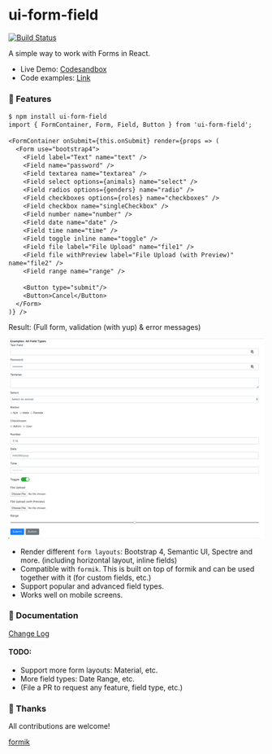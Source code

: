 # ui-form-field

[![Build Status](https://travis-ci.org/ngduc/ui-form-field.svg?branch=master)](https://travis-ci.org/ngduc/ui-form-field)

A simple way to work with Forms in React.

- Live Demo: [Codesandbox](https://codesandbox.io/s/on50k50wy)
- Code examples: [Link](/src/examples)

### 🌟 Features

```JS
$ npm install ui-form-field
import { FormContainer, Form, Field, Button } from 'ui-form-field';

<FormContainer onSubmit={this.onSubmit} render={props => (
  <Form use="bootstrap4">
    <Field label="Text" name="text" />
    <Field name="password" />
    <Field textarea name="textarea" />
    <Field select options={animals} name="select" />
    <Field radios options={genders} name="radio" />
    <Field checkboxes options={roles} name="checkboxes" />
    <Field checkbox name="singleCheckbox" />
    <Field number name="number" />
    <Field date name="date" />
    <Field time name="time" />
    <Field toggle inline name="toggle" />
    <Field file label="File Upload" name="file1" />
    <Field file withPreview label="File Upload (with Preview)" name="file2" />
    <Field range name="range" />

    <Button type="submit"/>
    <Button>Cancel</Button>
  </Form>
)} />
```

Result: (Full form, validation (with yup) & error messages)

[![Screenshot](screenshot-types.png)](https://codesandbox.io/s/on50k50wy)

- Render different `form layouts`: Bootstrap 4, Semantic UI, Spectre and more. (including horizontal layout, inline fields)
- Compatible with `formik`. This is built on top of formik and can be used together with it (for custom fields, etc.)
- Support popular and advanced field types.
- Works well on mobile screens.

### 📖 Documentation

[Change Log](/CHANGELOG.md)

#### TODO:
- Support more form layouts: Material, etc.
- More field types: Date Range, etc.
- (File a PR to request any feature, field type, etc.)

### 🙌 Thanks

All contributions are welcome!

[formik](https://github.com/jaredpalmer/formik)